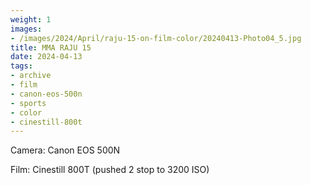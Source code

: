 ```yaml
---
weight: 1
images:
- /images/2024/April/raju-15-on-film-color/20240413-Photo04_5.jpg
title: MMA RAJU 15
date: 2024-04-13
tags:
- archive
- film
- canon-eos-500n
- sports
- color
- cinestill-800t
---
```


Camera: Canon EOS 500N

Film: Cinestill 800T (pushed 2 stop to 3200 ISO)